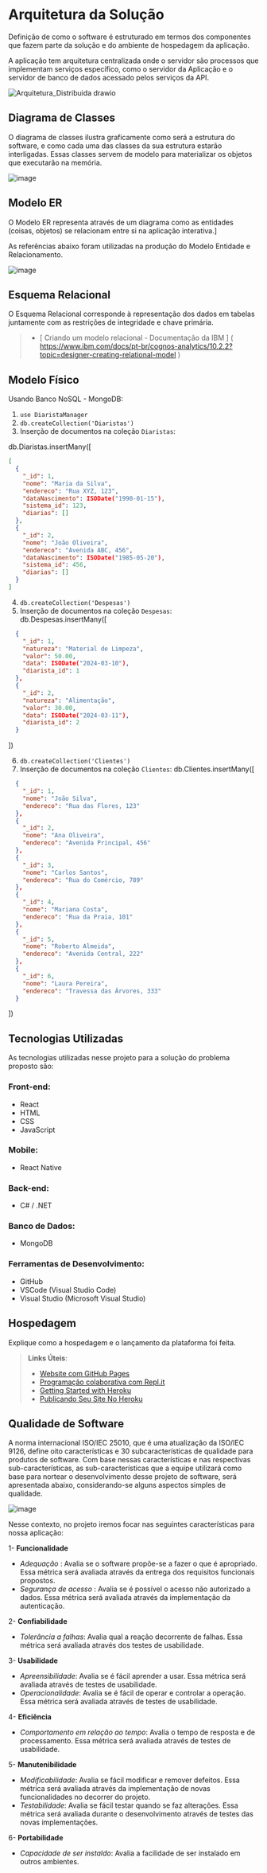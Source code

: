 # Arquitetura da Solução

Definição de como o software é estruturado em termos dos componentes que fazem parte da solução e do ambiente de hospedagem da aplicação.


A aplicação tem arquitetura centralizada onde o servidor são processos que implementam serviços específico, como o servidor da Aplicação e o servidor de banco de dados acessado pelos serviços da API.


![Arquitetura_Distribuida drawio](https://github.com/ICEI-PUC-Minas-PMV-ADS/pmv-ads-2024-1-e4-proj-dad-t3-diarista/assets/104168502/0fc1aea1-f2b0-422a-b720-9be1c28bd0c3)


## Diagrama de Classes

O diagrama de classes ilustra graficamente como será a estrutura do software, e como cada uma das classes da sua estrutura estarão interligadas. Essas classes servem de modelo para materializar os objetos que executarão na memória.

![image](https://github.com/ICEI-PUC-Minas-PMV-ADS/pmv-ads-2024-1-e4-proj-dad-t3-diarista/assets/104168502/e047ca87-86c7-4499-9b24-8ffb5fe965ca)


## Modelo ER

O Modelo ER representa através de um diagrama como as entidades (coisas, objetos) se relacionam entre si na aplicação interativa.]

As referências abaixo foram utilizadas na produção do Modelo Entidade e Relacionamento.

![image](https://github.com/ICEI-PUC-Minas-PMV-ADS/pmv-ads-2024-1-e4-proj-dad-t3-diarista/assets/104168502/ad74b258-d032-4e22-949f-bf5e8ee2f09d)



## Esquema Relacional

O Esquema Relacional corresponde à representação dos dados em tabelas juntamente com as restrições de integridade e chave primária.
> - [ Criando um modelo relacional - Documentação da IBM ] ( https://www.ibm.com/docs/pt-br/cognos-analytics/10.2.2?topic=designer-creating-relational-model )

## Modelo Físico
Usando Banco NoSQL - MongoDB:

1. `use DiaristaManager`
2. `db.createCollection('Diaristas')`
3. Inserção de documentos na coleção `Diaristas`:

db.Diaristas.insertMany([
```json
[
  {
    "_id": 1,
    "nome": "Maria da Silva",
    "endereco": "Rua XYZ, 123",
    "dataNascimento": ISODate("1990-01-15"),
    "sistema_id": 123,
    "diarias": []
  },
  {
    "_id": 2,
    "nome": "João Oliveira",
    "endereco": "Avenida ABC, 456",
    "dataNascimento": ISODate("1985-05-20"),
    "sistema_id": 456,
    "diarias": []
  }
]
```

4. `db.createCollection('Despesas')`
5. Inserção de documentos na coleção `Despesas`:
   db.Despesas.insertMany([
```json
  {
    "_id": 1,
    "natureza": "Material de Limpeza",
    "valor": 50.00,
    "data": ISODate("2024-03-10"),
    "diarista_id": 1
  },
  {
    "_id": 2,
    "natureza": "Alimentação",
    "valor": 30.00,
    "data": ISODate("2024-03-11"),
    "diarista_id": 2
  }
```
])


6. `db.createCollection('Clientes')`
7. Inserção de documentos na coleção `Clientes`:
 db.Clientes.insertMany([
```json 
  {
    "_id": 1,
    "nome": "João Silva",
    "endereco": "Rua das Flores, 123"
  },
  {
    "_id": 2,
    "nome": "Ana Oliveira",
    "endereco": "Avenida Principal, 456"
  },
  {
    "_id": 3,
    "nome": "Carlos Santos",
    "endereco": "Rua do Comércio, 789"
  },
  {
    "_id": 4,
    "nome": "Mariana Costa",
    "endereco": "Rua da Praia, 101"
  },
  {
    "_id": 5,
    "nome": "Roberto Almeida",
    "endereco": "Avenida Central, 222"
  },
  {
    "_id": 6,
    "nome": "Laura Pereira",
    "endereco": "Travessa das Árvores, 333"
  }
```
])


## Tecnologias Utilizadas

As tecnologias utilizadas nesse projeto para a solução do problema proposto são:

### Front-end:
- React
- HTML
- CSS
- JavaScript

### Mobile:
- React Native
  
### Back-end:
- C# / .NET

### Banco de Dados:
- MongoDB

### Ferramentas de Desenvolvimento:
- GitHub
- VSCode (Visual Studio Code)
- Visual Studio (Microsoft Visual Studio)

## Hospedagem

Explique como a hospedagem e o lançamento da plataforma foi feita.

> **Links Úteis**:
>
> - [Website com GitHub Pages](https://pages.github.com/)
> - [Programação colaborativa com Repl.it](https://repl.it/)
> - [Getting Started with Heroku](https://devcenter.heroku.com/start)
> - [Publicando Seu Site No Heroku](http://pythonclub.com.br/publicando-seu-hello-world-no-heroku.html)

## Qualidade de Software
A norma internacional ISO/IEC 25010, que é uma atualização da ISO/IEC 9126, define oito características e 30 subcaracterísticas de qualidade para produtos de software.
Com base nessas características e nas respectivas sub-características, as sub-características que a equipe utilizará como base para nortear o desenvolvimento desse projeto de software, será apresentada abaixo, considerando-se alguns aspectos simples de qualidade. 

![image](https://github.com/ICEI-PUC-Minas-PMV-ADS/pmv-ads-2023-2-e3-proj-mov-t2-pmv-ads-2023-2-e3-proj-mov-t2-time5/assets/108501459/a8a364be-e06a-4d52-b679-efe8380cf017)

Nesse contexto, no projeto iremos focar nas seguintes características para nossa aplicação:

1- **Funcionalidade**  
 - *Adequação* : Avalia se o software propõe-se a fazer o que é apropriado. Essa métrica será avaliada através da entrega dos requisitos funcionais propostos.
 - *Segurança de acesso* : Avalia se é possível o acesso não autorizado a dados. Essa métrica será avaliada através da implementação da autenticação.

2- **Confiabilidade**  
 - *Tolerância a falhas*: Avalia qual a reação decorrente de falhas. Essa métrica será avaliada através dos testes de usabilidade.   

3- **Usabilidade**  
 - *Apreensibilidade*: Avalia se é fácil aprender a usar. Essa métrica será avaliada através de testes de usabilidade.  
 - *Operacionalidade*: Avalia se é fácil de operar e controlar a operação. Essa métrica será avaliada através de testes de usabilidade. 

4- **Eficiência**  
- *Comportamento em relação ao tempo*: Avalia o tempo de resposta e de processamento. Essa métrica será avaliada através de testes de usabilidade.  
    
5- **Manutenibilidade**  
- *Modificabilidade*: Avalia se fácil modificar e remover defeitos. Essa métrica será avaliada através da implementação de novas funcionalidades no decorrer do projeto.
- *Testabilidade*: Avalia se fácil testar quando se faz alterações. Essa métrica será avaliada durante o desenvolvimento através de testes das novas implementações.

6- **Portabilidade**  
- *Capacidade de ser instaldo*: Avalia a facilidade de ser instalado em outros ambientes.
